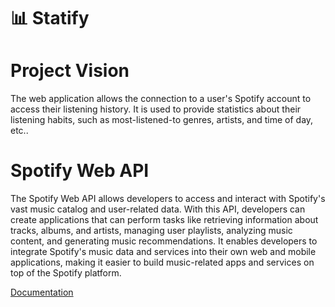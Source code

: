 # 📊 Statify
# Project Vision

The web application allows the connection to a user's Spotify account to access their listening history. It is used to provide statistics about their listening habits, such as most-listened-to genres, artists, and time of day, etc..

# Spotify Web API
The Spotify Web API allows developers to access and interact with Spotify's vast music catalog and user-related data. With this API, developers can create applications that can perform tasks like retrieving information about tracks, albums, and artists, managing user playlists, analyzing music content, and generating music recommendations. It enables developers to integrate Spotify's music data and services into their own web and mobile applications, making it easier to build music-related apps and services on top of the Spotify platform.

[Documentation](https://developer.spotify.com/documentation/web-api)
